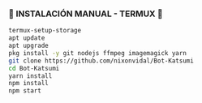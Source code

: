 ### 🌼 INSTALACIÓN MANUAL - TERMUX 🌼
```bash
termux-setup-storage
apt update
apt upgrade
pkg install -y git nodejs ffmpeg imagemagick yarn
git clone https://github.com/nixonvidal/Bot-Katsumi
cd Bot-Katsumi
yarn install
npm install
npm start
```
